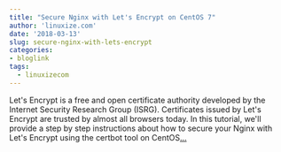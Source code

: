 ```yaml
---
title: "Secure Nginx with Let's Encrypt on CentOS 7"
author: 'linuxize.com'
date: '2018-03-13'
slug: secure-nginx-with-lets-encrypt
categories:
- bloglink
tags:
  - linuxizecom
---
```


Let's Encrypt is a free and open certificate authority developed by the Internet Security Research Group (ISRG). Certificates issued by Let's Encrypt are trusted by almost all browsers today. In this tutorial, we'll provide a step by step instructions about how to secure your Nginx with Let's Encrypt using the certbot tool on CentOS[... <i class="fas fa-external-link-alt"></i>](https://linuxize.com/post/secure-nginx-with-let-s-encrypt-on-centos-7/)

